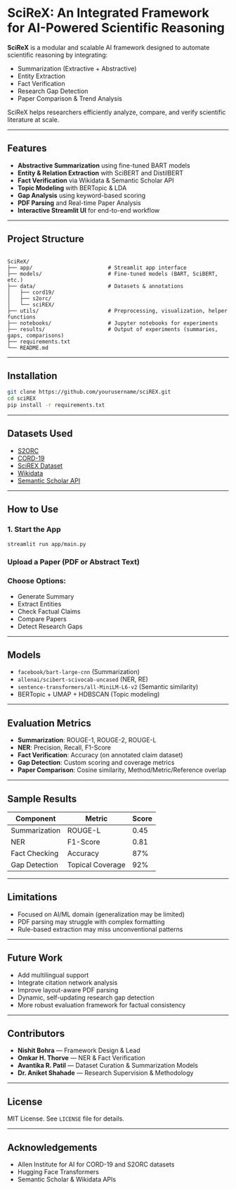 # SciReX: An Integrated Framework for AI-Powered Scientific Reasoning

**SciReX** is a modular and scalable AI framework designed to automate scientific reasoning by integrating:
- Summarization (Extractive + Abstractive)
- Entity Extraction
- Fact Verification
- Research Gap Detection
- Paper Comparison & Trend Analysis

SciReX helps researchers efficiently analyze, compare, and verify scientific literature at scale.

---

## Features

- **Abstractive Summarization** using fine-tuned BART models
- **Entity & Relation Extraction** with SciBERT and DistilBERT
- **Fact Verification** via Wikidata & Semantic Scholar API
- **Topic Modeling** with BERTopic & LDA
- **Gap Analysis** using keyword-based scoring
- **PDF Parsing** and Real-time Paper Analysis
- **Interactive Streamlit UI** for end-to-end workflow

---

## Project Structure

```

SciReX/
├── app/                        # Streamlit app interface
├── models/                     # Fine-tuned models (BART, SciBERT, etc.)
├── data/                       # Datasets & annotations
│   ├── cord19/
│   ├── s2orc/
│   └── sciREX/
├── utils/                      # Preprocessing, visualization, helper functions
├── notebooks/                  # Jupyter notebooks for experiments
├── results/                    # Output of experiments (summaries, gaps, comparisons)
├── requirements.txt
└── README.md

````

---

##  Installation

```bash
git clone https://github.com/yourusername/sciREX.git
cd sciREX
pip install -r requirements.txt
````

---

## Datasets Used

* [S2ORC](https://allenai.org/data/s2orc)
* [CORD-19](https://www.semanticscholar.org/cord19)
* [SciREX Dataset](https://allenai.org/data/scirex)
* [Wikidata](https://www.wikidata.org/)
* [Semantic Scholar API](https://api.semanticscholar.org/)

---

##  How to Use

### 1. Start the App

```bash
streamlit run app/main.py
```

###  Upload a Paper (PDF or Abstract Text)

###  Choose Options:

* Generate Summary
* Extract Entities
* Check Factual Claims
* Compare Papers
* Detect Research Gaps

---

##  Models

* `facebook/bart-large-cnn` (Summarization)
* `allenai/scibert-scivocab-uncased` (NER, RE)
* `sentence-transformers/all-MiniLM-L6-v2` (Semantic similarity)
* BERTopic + UMAP + HDBSCAN (Topic modeling)

---

## Evaluation Metrics

* **Summarization**: ROUGE-1, ROUGE-2, ROUGE-L
* **NER**: Precision, Recall, F1-Score
* **Fact Verification**: Accuracy (on annotated claim dataset)
* **Gap Detection**: Custom scoring and coverage metrics
* **Paper Comparison**: Cosine similarity, Method/Metric/Reference overlap

---

##  Sample Results

| Component     | Metric           | Score |
| ------------- | ---------------- | ----- |
| Summarization | ROUGE-L          | 0.45  |
| NER           | F1-Score         | 0.81  |
| Fact Checking | Accuracy         | 87%   |
| Gap Detection | Topical Coverage | 92%   |

---

##  Limitations

* Focused on AI/ML domain (generalization may be limited)
* PDF parsing may struggle with complex formatting
* Rule-based extraction may miss unconventional patterns

---

##  Future Work

* Add multilingual support
* Integrate citation network analysis
* Improve layout-aware PDF parsing
* Dynamic, self-updating research gap detection
* More robust evaluation framework for factual consistency

---

##  Contributors

* **Nishit Bohra** — Framework Design & Lead
* **Omkar H. Thorve** — NER & Fact Verification
* **Avantika R. Patil** — Dataset Curation & Summarization Models
* **Dr. Aniket Shahade** — Research Supervision & Methodology

---

##  License

MIT License. See `LICENSE` file for details.

---

##  Acknowledgements

* Allen Institute for AI for CORD-19 and S2ORC datasets
* Hugging Face Transformers
* Semantic Scholar & Wikidata APIs

```
